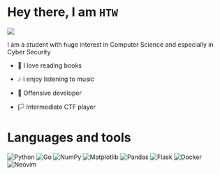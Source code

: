 # Hey there, I am `HTW`
<a href="https://discord.gg/pw3Qzqyh"><img src="https://img.shields.io/discord/1026514542299193394?colorA=363a4f&colorB=a6da95&label=discord&logo=discord&logoColor=white&style=for-the-badge"></a>

I am a student with huge interest in Computer Science and especially in Cyber Security

- 📖 I love reading books

- 🎶 I enjoy listening to music

- 👾 Offensive developer

- 🏳️‍ Intermediate CTF player

# Languages and tools

![Python](https://img.shields.io/badge/python-3670A0?style=for-the-badge&logo=python&logoColor=ffdd54)
![Go](https://img.shields.io/badge/go-%2300ADD8.svg?style=for-the-badge&logo=go&logoColor=white)
![NumPy](https://img.shields.io/badge/numpy-%23013243.svg?style=for-the-badge&logo=numpy&logoColor=white)
![Matplotlib](https://img.shields.io/badge/Matplotlib-%23ffffff.svg?style=for-the-badge&logo=Matplotlib&logoColor=black)
![Pandas](https://img.shields.io/badge/pandas-%23150458.svg?style=for-the-badge&logo=pandas&logoColor=white)
![Flask](https://img.shields.io/badge/flask-%23000.svg?style=for-the-badge&logo=flask&logoColor=white)
![Docker](https://img.shields.io/badge/Docker-2496ED?style=flat-square&logo=Docker&logoColor=white)
![Neovim](https://img.shields.io/badge/NeoVim-%2357A143.svg?&style=for-the-badge&logo=neovim&logoColor=white)
